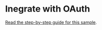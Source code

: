 # Inegrate with OAuth

[Read the step-by-step guide for this sample](https://github.com/AdobeXD/plugin-docs/tree/master/guides/how-to-integrate-with-OAuth-guide).